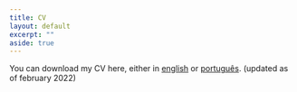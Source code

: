 ```yaml
---
title: CV
layout: default
excerpt: ""
aside: true
---
```


You can download my CV here, either in <a href="https://github.com/lmdac/lmdac.github.io/raw/main/CV%20-%20Lucas%20MA%20Camara.pdf">english</a> or <a href="https://github.com/lmdac/lmdac.github.io/raw/main/%5BC.V.%5D%20Lucas%20M.%20de%20Arruda%20C%C3%A2mara.pdf">português</a>. (updated as of february 2022)
